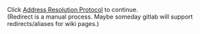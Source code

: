 Click [Address Resolution Protocol](/AddressResolutionProtocol) to continue.  
(Redirect is a manual process. Maybe someday gitlab will support redirects/aliases for wiki pages.)